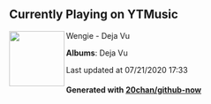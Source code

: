 ## Currently Playing on YTMusic

[<img align="left" width="100" src="https://lh3.googleusercontent.com/wwR8jr3rqrANnex4aLDG1askb5jay1vSRmKpPneHx_Dvr0N9-xhlMbTXFsU2b2sPtBJ-50ss9oL4uyZF">](https://music.youtube.com/channel/UCoEdj_6p3v5aBp8WqrJ0zIg)

Wengie - Deja Vu

**Albums**: Deja Vu

Last updated at 07/21/2020 17:33

#### Generated with [20chan/github-now](https://github.com/20chan/github-now)


<!--
**20chan/20chan** is a ✨ _special_ ✨ repository because its `README.md` (this file) appears on your GitHub profile.

Here are some ideas to get you started:

- 🔭 I’m currently working on ...
- 🌱 I’m currently learning ...
- 👯 I’m looking to collaborate on ...
- 🤔 I’m looking for help with ...
- 💬 Ask me about ...
- 📫 How to reach me: ...
- 😄 Pronouns: ...
- ⚡ Fun fact: ...
-->
